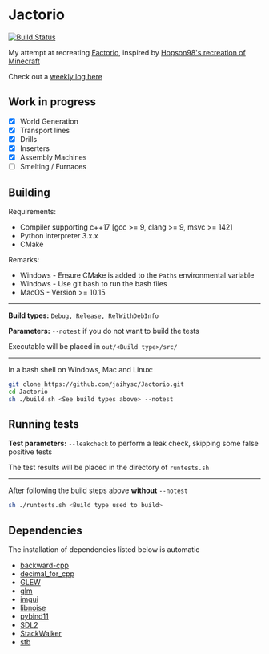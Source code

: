# Jactorio

[![Build Status](https://dev.azure.com/jaihysc/Jactorio/_apis/build/status/jaihysc.Jactorio?branchName=master)](https://dev.azure.com/jaihysc/Jactorio/_build/latest?definitionId=1&branchName=master)

My attempt at recreating [Factorio](https://factorio.com), inspired by [Hopson98's recreation of Minecraft](https://github.com/Hopson97/MineCraft-One-Week-Challenge)

Check out a [weekly log here](https://github.com/jaihysc/Jactorio/wiki/Devlog)

## Work in progress

- [x] World Generation
- [x] Transport lines
- [x] Drills
- [x] Inserters
- [x] Assembly Machines
- [ ] Smelting / Furnaces

## Building

Requirements:

* Compiler supporting c++17 [gcc >= 9, clang >= 9, msvc >= 142]
* Python interpreter 3.x.x
* CMake

Remarks:

* Windows - Ensure CMake is added to the `Paths` environmental variable
* Windows - Use git bash to run the bash files
* MacOS - Version >= 10.15

---

**Build types:** `Debug, Release, RelWithDebInfo`

**Parameters:** `--notest` if you do not want to build the tests

Executable will be placed in `out/<Build type>/src/`

---

In a bash shell on Windows, Mac and Linux:

```bash
git clone https://github.com/jaihysc/Jactorio.git
cd Jactorio
sh ./build.sh <See build types above> --notest
```

## Running tests

**Test parameters:** `--leakcheck` to perform a leak check, skipping some false positive tests

The test results will be placed in the directory of `runtests.sh`

---

After following the build steps above **without** `--notest`

```bash
sh ./runtests.sh <Build type used to build>
```

## Dependencies

The installation of dependencies listed below is automatic

* [backward-cpp](https://github.com/bombela/backward-cpp)
* [decimal_for_cpp](https://github.com/vpiotr/decimal_for_cpp)
* [GLEW](http://glew.sourceforge.net/)
* [glm](https://github.com/g-truc/glm)
* [imgui](https://github.com/ocornut/imgui)
* [libnoise](https://github.com/jaihysc/libnoise)
* [pybind11](https://github.com/pybind/pybind11)
* [SDL2](https://github.com/spurious/SDL-mirror)
* [StackWalker](https://github.com/JochenKalmbach/StackWalker)
* [stb](https://github.com/nothings/stb)
